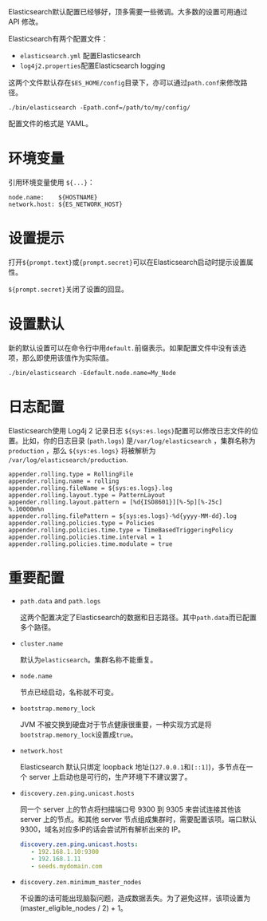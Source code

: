 Elasticsearch默认配置已经够好，顶多需要一些微调。大多数的设置可用通过 API 修改。

Elasticsearch有两个配置文件：

- `elasticsearch.yml` 配置Elasticsearch
- `log4j2.properties`配置Elasticsearch logging

这两个文件默认存在`$ES_HOME/config`目录下，亦可以通过`path.conf`来修改路径。

```shell
./bin/elasticsearch -Epath.conf=/path/to/my/config/
```

配置文件的格式是 YAML。

# 环境变量

引用环境变量使用 `${...}`：

```
node.name:    ${HOSTNAME}
network.host: ${ES_NETWORK_HOST}
```

# 设置提示

打开`${prompt.text}`或`{prompt.secret}`可以在Elasticsearch启动时提示设置属性。

`${prompt.secret}`关闭了设置的回显。

# 设置默认

新的默认设置可以在命令行中用`default.`前缀表示。如果配置文件中没有该选项，那么即使用该值作为实际值。

```shell
./bin/elasticsearch -Edefault.node.name=My_Node
```

# 日志配置

Elasticsearch使用 Log4j 2 记录日志 `${sys:es.logs}`配置可以修改日志文件的位置。比如，你的日志目录 (`path.logs`) 是`/var/log/elasticsearch` ，集群名称为 `production` ，那么 `${sys:es.logs}` 将被解析为 `/var/log/elasticsearch/production`.

```properties
appender.rolling.type = RollingFile 
appender.rolling.name = rolling
appender.rolling.fileName = ${sys:es.logs}.log 
appender.rolling.layout.type = PatternLayout
appender.rolling.layout.pattern = [%d{ISO8601}][%-5p][%-25c] %.10000m%n
appender.rolling.filePattern = ${sys:es.logs}-%d{yyyy-MM-dd}.log 
appender.rolling.policies.type = Policies
appender.rolling.policies.time.type = TimeBasedTriggeringPolicy 
appender.rolling.policies.time.interval = 1 
appender.rolling.policies.time.modulate = true 
```

# 重要配置

- `path.data` and `path.logs`

  这两个配置决定了Elasticsearch的数据和日志路径。其中`path.data`而已配置多个路径。

- `cluster.name`

  默认为`elasticsearch`。集群名称不能重复。

- `node.name`

  节点已经启动，名称就不可变。

- `bootstrap.memory_lock`

  JVM 不被交换到硬盘对于节点健康很重要，一种实现方式是将`bootstrap.memory_lock`设置成`true`。

- `network.host`

  Elasticsearch 默认只绑定 loopback 地址(`127.0.0.1`和`[::1]`)，多节点在一个 server 上启动也是可行的，生产环境下不建议罢了。

- `discovery.zen.ping.unicast.hosts`

  同一个 server 上的节点将扫描端口号 9300 到 9305 来尝试连接其他该 server 上的节点。和其他 server 节点组成集群时，需要配置该项。端口默认 9300，域名对应多IP的话会尝试所有解析出来的 IP。

  ```yaml
  discovery.zen.ping.unicast.hosts:
     - 192.168.1.10:9300
     - 192.168.1.11 
     - seeds.mydomain.com
  ```

- `discovery.zen.minimum_master_nodes`

  不设置的话可能出现脑裂问题，造成数据丢失。为了避免这样，该项设置为(master_eligible_nodes / 2) + 1。